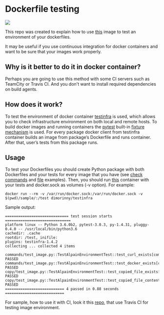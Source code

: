 # Dockerfile testing

[![](https://images.microbadger.com/badges/image/dimorinny/testinfra.svg)](https://microbadger.com/images/dimorinny/testinfra "Get your own image badge on microbadger.com")

This repo was created to explain how to use [this](https://hub.docker.com/r/dimorinny/testinfra/) image to test an environment of your dockerfiles.

It may be useful if you use continuous integration for docker containers and want to be sure that your images work properly.

## Why is it better to do it in docker container?
Perhaps you are going to use this method with some CI servers such as TeamCity or Travis CI. And you don't want to install required dependencies on build agents.

## How does it work?
To test the environment of docker container [testinfra](https://github.com/philpep/testinfra) is used, which allows you to check infrastructure environment on both local and remote hosts. To build docker images and running containers the [pytest](https://github.com/pytest-dev/pytest) built-in [fixture mechanism](http://doc.pytest.org/en/latest/fixture.html) is used. For every package docker client from testinfra container builds an image from package’s Dockerfile and runs container. After that, user’s tests from this package runs.

## Usage
To test your Dockerfiles you should create Python package with both Dockerfiles and your tests for every image that you have (see [check commands](https://github.com/dimorinny/dockerfile-testing/blob/master/sample/commands/) and [file](https://github.com/dimorinny/dockerfile-testing/blob/master/sample/copy/) examples). Then, you should run [this](https://hub.docker.com/r/dimorinny/testinfra/) container with your tests and docker.sock as volumes (-v option). For example:

```
docker run --rm -v /var/run/docker.sock:/var/run/docker.sock -v $(pwd)/sample/:/test dimorinny/testinfra
```

Sample output:

```
============================= test session starts ==============================
platform linux -- Python 3.6.0b2, pytest-3.0.3, py-1.4.31, pluggy-0.4.0 -- /usr/local/bin/python3.6
cachedir: .cache
rootdir: /test, inifile:
plugins: testinfra-1.4.2
collecting ... collected 4 items

commands/test_image.py::TestAlpainEnvironmentTest::test_curl_exists[commands] PASSED
commands/test_image.py::TestAlpainEnvironmentTest::test_docker_exists[commands] PASSED
copy/test_image.py::TestAlpainEnvironmentTest::test_copied_file_exists[copy/docker] PASSED
copy/test_image.py::TestAlpainEnvironmentTest::test_copied_file_content[copy/docker] PASSED
=========================== 4 passed in 0.88 seconds ===========================
```
For sample, how to use it with CI, look it this [repo](https://github.com/dimorinny/docker-android-sdk), that use Travis CI for testing image environment.
